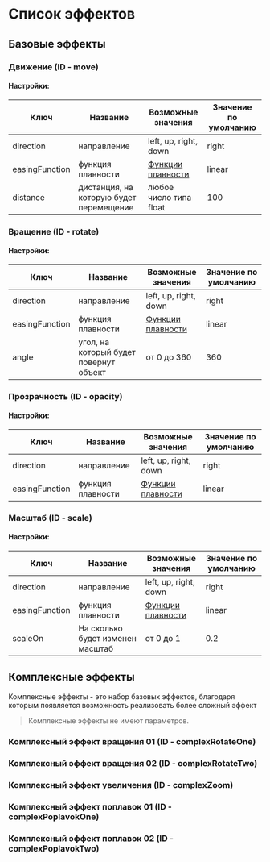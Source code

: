 # Список эффектов

## Базовые эффекты

### Движение (ID - move)

#### Настройки:

| Ключ  | Название | Возможные значения    | Значение по умолчанию |
| ------------- | ------------- | ------------- |  ------------- |
| direction  | направление |left, up, right, down | right |
| easingFunction | функция плавности | [Функции плавности](./EASING.md)  | linear |
| distance | дистанция, на которую будет перемещение |любое число типа float | 100

### Вращение (ID - rotate)

#### Настройки:

| Ключ  | Название | Возможные значения    | Значение по умолчанию |
| ------------- | ------------- | ------------- |  ------------- |
| direction  | направление |left, up, right, down | right |
| easingFunction | функция плавности | [Функции плавности](./EASING.md)  | linear |
| angle  | угол, на который будет повернут объект | от 0 до 360 | 360 |

### Прозрачность (ID - opacity)

#### Настройки:

| Ключ  | Название | Возможные значения    | Значение по умолчанию |
| ------------- | ------------- | ------------- |  ------------- |
| direction  | направление | left, up, right, down | right |
| easingFunction | функция плавности | [Функции плавности](./EASING.md)  | linear |

### Масштаб (ID - scale)

#### Настройки:

| Ключ  | Название | Возможные значения    | Значение по умолчанию |
| ------------- | ------------- | ------------- |  ------------- |
| direction  | направление |left, up, right, down | right |
| easingFunction | функция плавности | [Функции плавности](./EASING.md)  | linear |
| scaleOn | На сколько будет изменен масштаб | от 0 до 1  | 0.2 |


## Комплексные эффекты

Комплексные эффекты - это набор базовых эффектов, благодаря которым появляется возможность реализовать более сложный эффект
> Комплексные эффекты не имеют параметров.

### Комплексный эффект вращения 01 (ID - complexRotateOne)
### Комплексный эффект вращения 02 (ID - complexRotateTwo)
### Комплексный эффект увеличения (ID - complexZoom)
### Комплексный эффект поплавок 01 (ID - complexPoplavokOne)
### Комплексный эффект поплавок 02 (ID - complexPoplavokTwo)